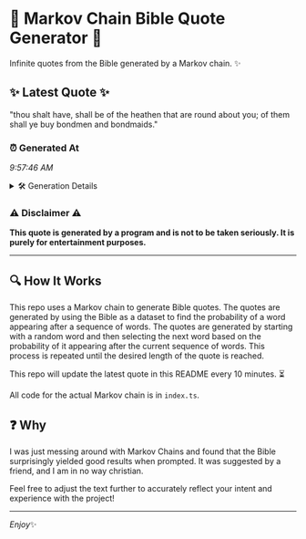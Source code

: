 # 📖 Markov Chain Bible Quote Generator 📖

Infinite quotes from the Bible generated by a Markov chain. ✨

## ✨ Latest Quote ✨
"thou shalt have, shall be of the heathen that are round about you; of them shall ye buy bondmen and bondmaids."

### ⏰ Generated At
*9:57:46 AM*

<details>
    <summary>🛠️ Generation Details</summary>
    <p>
        <strong>🌱 Seed:</strong> thou<br>
        <strong>🔄 Iterations:</strong> 20<br>
        <strong>📜 Context History:</strong><br>[ thou ]: shalt<br>[ thou, shalt ]: have,<br>[ thou, shalt, have, ]: shall<br>[ thou, shalt, have,, shall ]: be<br>[ thou, shalt, have,, shall, be ]: of<br>[ thou, shalt, have,, shall, be, of ]: the<br>[ shalt, have,, shall, be, of, the ]: heathen<br>[ have,, shall, be, of, the, heathen ]: that<br>[ shall, be, of, the, heathen, that ]: are<br>[ be, of, the, heathen, that, are ]: round<br>[ of, the, heathen, that, are, round ]: about<br>[ the, heathen, that, are, round, about ]: you;<br>[ heathen, that, are, round, about, you; ]: of<br>[ that, are, round, about, you;, of ]: them<br>[ are, round, about, you;, of, them ]: shall<br>[ round, about, you;, of, them, shall ]: ye<br>[ about, you;, of, them, shall, ye ]: buy<br>[ you;, of, them, shall, ye, buy ]: bondmen<br>[ of, them, shall, ye, buy, bondmen ]: and<br>[ them, shall, ye, buy, bondmen, and ]: bondmaids.<br>
    </p>
</details>

### ⚠️ Disclaimer ⚠️
**This quote is generated by a program and is not to be taken seriously. It is purely for entertainment purposes.**

---

## 🔍 How It Works

This repo uses a Markov chain to generate Bible quotes. The quotes are generated by using the Bible as a dataset to find the probability of a word appearing after a sequence of words. The quotes are generated by starting with a random word and then selecting the next word based on the probability of it appearing after the current sequence of words. This process is repeated until the desired length of the quote is reached.

This repo will update the latest quote in this README every 10 minutes. ⏳

All code for the actual Markov chain is in `index.ts`.

## ❓ Why

I was just messing around with Markov Chains and found that the Bible surprisingly yielded good results when prompted. 
It was suggested by a friend, and I am in no way christian.

Feel free to adjust the text further to accurately reflect your intent and experience with the project!

---

*Enjoy*✨

